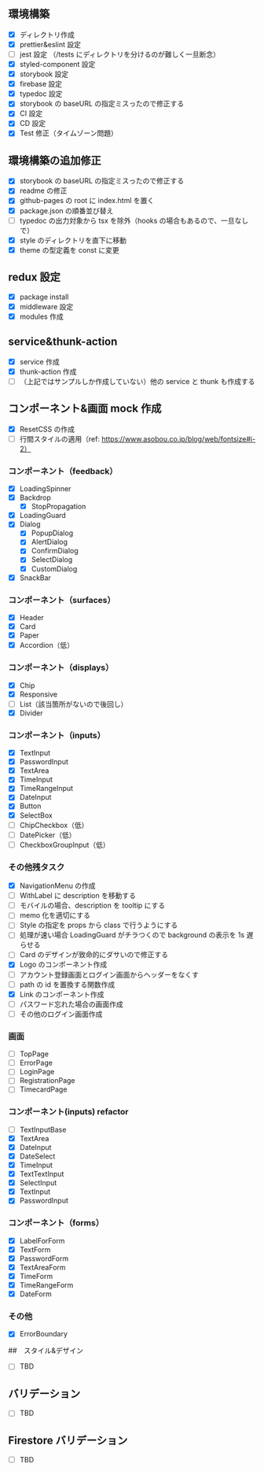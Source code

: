 ## 環境構築

- [x] ディレクトリ作成
- [x] prettier&eslint 設定
- [ ] jest 設定 （/tests にディレクトリを分けるのが難しく一旦断念）
- [x] styled-component 設定
- [x] storybook 設定
- [x] firebase 設定
- [x] typedoc 設定
- [x] storybook の baseURL の指定ミスったので修正する
- [x] CI 設定
- [x] CD 設定
- [x] Test 修正（タイムゾーン問題）

## 環境構築の追加修正

- [x] storybook の baseURL の指定ミスったので修正する
- [x] readme の修正
- [x] github-pages の root に index.html を置く
- [x] package.json の順番並び替え
- [ ] typedoc の出力対象から tsx を除外（hooks の場合もあるので、一旦なしで）
- [x] style のディレクトリを直下に移動
- [x] theme の型定義を const に変更

## redux 設定

- [x] package install
- [x] middleware 設定
- [x] modules 作成

## service&thunk-action

- [x] service 作成
- [x] thunk-action 作成
- [ ] （上記ではサンプルしか作成していない）他の service と thunk も作成する

## コンポーネント&画面 mock 作成

- [x] ResetCSS の作成
- [ ] 行間スタイルの適用（ref: https://www.asobou.co.jp/blog/web/fontsize#i-2）

### コンポーネント（feedback）

- [x] LoadingSpinner
- [x] Backdrop
  - [x] StopPropagation
- [x] LoadingGuard
- [x] Dialog
  - [x] PopupDialog
  - [x] AlertDialog
  - [x] ConfirmDialog
  - [x] SelectDialog
  - [x] CustomDialog
- [x] SnackBar

### コンポーネント（surfaces）

- [x] Header
- [x] Card
- [x] Paper
- [x] Accordion（低）

### コンポーネント（displays）

- [x] Chip
- [x] Responsive
- [ ] List（該当箇所がないので後回し）
- [x] Divider

### コンポーネント（inputs）

- [x] TextInput
- [x] PasswordInput
- [x] TextArea
- [x] TimeInput
- [x] TimeRangeInput
- [x] DateInput
- [x] Button
- [x] SelectBox
- [ ] ChipCheckbox（低）
- [ ] DatePicker（低）
- [ ] CheckboxGroupInput（低）

### その他残タスク

- [x] NavigationMenu の作成
- [ ] WithLabel に description を移動する
- [ ] モバイルの場合、description を tooltip にする
- [ ] memo 化を適切にする
- [ ] Style の指定を props から class で行うようにする
- [ ] 処理が速い場合 LoadingGuard がチラつくので background の表示を 1s 遅らせる
- [ ] Card のデザインが致命的にダサいので修正する
- [x] Logo のコンポーネント作成
- [ ] アカウント登録画面とログイン画面からヘッダーをなくす
- [ ] path の id を置換する関数作成
- [x] Link のコンポーネント作成
- [ ] パスワード忘れた場合の画面作成
- [ ] その他のログイン画面作成

### 画面

- [ ] TopPage
- [ ] ErrorPage
- [ ] LoginPage
- [ ] RegistrationPage
- [ ] TimecardPage

### コンポーネント(inputs) refactor

- [ ] TextInputBase
- [x] TextArea
- [x] DateInput
- [x] DateSelect
- [x] TimeInput
- [x] TextTextInput
- [x] SelectInput
- [x] TextInput
- [x] PasswordInput

### コンポーネント（forms）

- [x] LabelForForm
- [x] TextForm
- [x] PasswordForm
- [x] TextAreaForm
- [x] TimeForm
- [x] TimeRangeForm
- [x] DateForm

### その他

- [x] ErrorBoundary

##　スタイル&デザイン

- [ ] TBD

## バリデーション

- [ ] TBD

## Firestore バリデーション

- [ ] TBD
